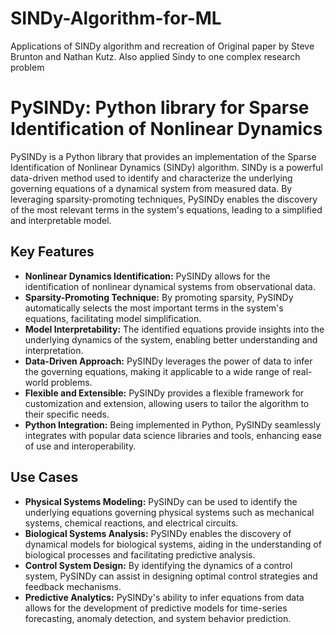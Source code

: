 # SINDy-Algorithm-for-ML
Applications of SINDy algorithm and recreation of Original paper by Steve Brunton and Nathan Kutz. Also applied Sindy to one complex research problem


# PySINDy: Python library for Sparse Identification of Nonlinear Dynamics

PySINDy is a Python library that provides an implementation of the Sparse Identification of Nonlinear Dynamics (SINDy) algorithm. SINDy is a powerful data-driven method used to identify and characterize the underlying governing equations of a dynamical system from measured data. By leveraging sparsity-promoting techniques, PySINDy enables the discovery of the most relevant terms in the system's equations, leading to a simplified and interpretable model.

## Key Features

- **Nonlinear Dynamics Identification:** PySINDy allows for the identification of nonlinear dynamical systems from observational data.
- **Sparsity-Promoting Technique:** By promoting sparsity, PySINDy automatically selects the most important terms in the system's equations, facilitating model simplification.
- **Model Interpretability:** The identified equations provide insights into the underlying dynamics of the system, enabling better understanding and interpretation.
- **Data-Driven Approach:** PySINDy leverages the power of data to infer the governing equations, making it applicable to a wide range of real-world problems.
- **Flexible and Extensible:** PySINDy provides a flexible framework for customization and extension, allowing users to tailor the algorithm to their specific needs.
- **Python Integration:** Being implemented in Python, PySINDy seamlessly integrates with popular data science libraries and tools, enhancing ease of use and interoperability.

## Use Cases

- **Physical Systems Modeling:** PySINDy can be used to identify the underlying equations governing physical systems such as mechanical systems, chemical reactions, and electrical circuits.
- **Biological Systems Analysis:** PySINDy enables the discovery of dynamical models for biological systems, aiding in the understanding of biological processes and facilitating predictive analysis.
- **Control System Design:** By identifying the dynamics of a control system, PySINDy can assist in designing optimal control strategies and feedback mechanisms.
- **Predictive Analytics:** PySINDy's ability to infer equations from data allows for the development of predictive models for time-series forecasting, anomaly detection, and system behavior prediction.


